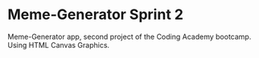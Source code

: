 # Meme-Generator Sprint 2
Meme-Generator app, second project of the Coding Academy bootcamp.
Using HTML Canvas Graphics.
